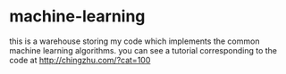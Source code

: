 # machine-learning
this is a warehouse storing my code which implements the common machine learning algorithms.
you can see a tutorial corresponding to the code at http://chingzhu.com/?cat=100
